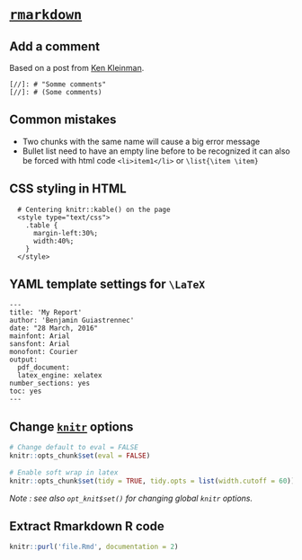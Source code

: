 
[`rmarkdown`](http://rmarkdown.rstudio.com/)
============================================

Add a comment
-------------

Based on a post from [Ken Kleinman](http://rmarkdown.rstudio.com/authoring_basics.html).

    [//]: # "Somme comments"
    [//]: # (Some comments)

Common mistakes
---------------

-   Two chunks with the same name will cause a big error message
-   Bullet list need to have an empty line before to be recognized it can also be forced with html code `<li>item1</li>` or `\list{\item \item}`

CSS styling in HTML
-------------------

      # Centering knitr::kable() on the page
      <style type="text/css">
        .table {
          margin-left:30%; 
          width:40%;
        }
      </style>

YAML template settings for `\LaTeX`
-----------------------------------

    ---
    title: 'My Report'
    author: 'Benjamin Guiastrennec'
    date: "28 March, 2016"
    mainfont: Arial
    sansfont: Arial
    monofont: Courier
    output:
      pdf_document:
      latex_engine: xelatex
    number_sections: yes
    toc: yes
    ---

Change [`knitr`](http://yihui.name/knitr/) options
--------------------------------------------------

``` r
# Change default to eval = FALSE
knitr::opts_chunk$set(eval = FALSE)
    
# Enable soft wrap in latex
knitr::opts_chunk$set(tidy = TRUE, tidy.opts = list(width.cutoff = 60))
```

*Note : see also `opt_knit$set()` for changing global `knitr` options.*

Extract Rmarkdown R code
------------------------

``` r
knitr::purl('file.Rmd', documentation = 2)
```
